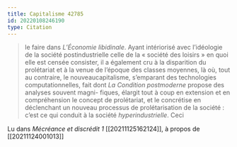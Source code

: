 ```yaml
---
title: Capitalisme 42785
id: 20220108246190
type: Citation
---
```


> le faire dans *L’Économie libidinale*. Ayant intériorisé avec l’idéologie de la société postindustrielle celle de la « société des loisirs » en quoi elle est censée consister, il a également cru à la disparition du prolétariat et à la venue de l’époque des classes moyennes, là où, tout au contraire, le nouveaucapitalisme, s’emparant des technologies computationnelles, fait dont *La Condition postmoderne* propose des analyses souvent magni- fiques, élargit tout à coup en extension et en compréhension le concept de prolétariat, et le concrétise en déclenchant un nouveau processus de prolétarisation de la société : c’est ce qui conduit à la société *hyperindustrielle*. Ceci

Lu dans *Mécréance et discrédit 1* [[20211125162124]], à propos de [[20211124001013]]